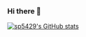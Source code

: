 ### Hi there 👋

<!--
**sp5429/sp5429** is a ✨ _special_ ✨ repository because its `README.md` (this file) appears on your GitHub profile.

Here are some ideas to get you started:

- 🔭 I’m currently working on ...
- 🌱 I’m currently learning ...
- 👯 I’m looking to collaborate on ...
- 🤔 I’m looking for help with ...
- 💬 Ask me about ...
- 📫 How to reach me: ...
- 😄 Pronouns: ...
- ⚡ Fun fact: ...
-->
[![sp5429's GitHub stats](https://github-readme-stats.vercel.app/api?username=sp5429&theme=github_dark&show_icons=true&count_private=true)](https://github.com/anuraghazra/github-readme-stats)
